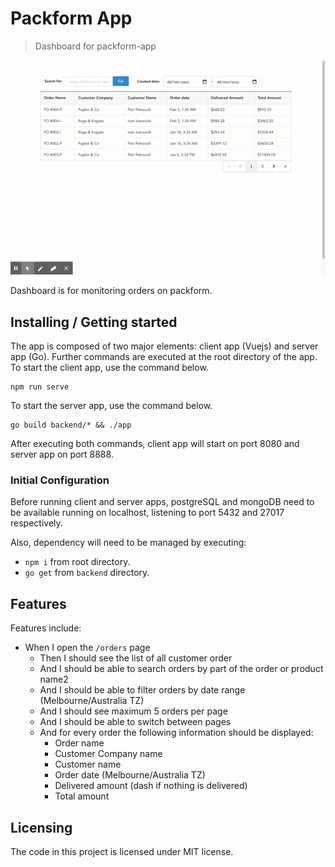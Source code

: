 # Packform App
> Dashboard for packform-app

![packform-gif](./packform.gif)

Dashboard is for monitoring orders on packform.

## Installing / Getting started

The app is composed of two major elements: client app (Vuejs) and server app (Go). Further commands are executed at the root directory of the app. To start the client app, use the command below.

```shell
npm run serve
```

To start the server app, use the command below.
```shell
go build backend/* && ./app
```

After executing both commands, client app will start on port 8080 and server app on port 8888.

### Initial Configuration

Before running client and server apps, postgreSQL and mongoDB need to be available running on localhost, listening to port 5432 and 27017 respectively.

Also, dependency will need to be managed by executing:
- `npm i` from root directory.
- `go get` from `backend` directory.

## Features

Features include:
- When I open the `/orders` page
  - Then I should see the list of all customer order
  - And I should be able to search orders by part of the order or product name2
  - And I should be able to filter orders by date range (Melbourne/Australia TZ)
  - And I should see maximum 5 orders per page
  - And I should be able to switch between pages
  - And for every order the following information should be displayed:
    - Order name
    - Customer Company name
    - Customer name
    - Order date (Melbourne/Australia TZ)
    - Delivered amount (dash if nothing is delivered)
    - Total amount

## Licensing

The code in this project is licensed under MIT license.
